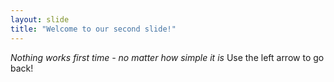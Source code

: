```yaml
---
layout: slide
title: "Welcome to our second slide!"
---
```

*Nothing works first time - no matter how simple it is*
Use the left arrow to go back!
